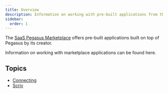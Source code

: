 ```yaml
---
title: Overview
description: Information on working with pre-built applications from the SaaS Pegasus Marketplace
sidebar:
  order: 1
---
```


The [SaaS Pegasus Marketplace](https://www.saaspegasus.com/store/) offers pre-built applications built on top of Pegasus by its creator.

Information on working with marketplace applications can be found here.

## Topics

- [Connecting](./connecting)
- [Scriv](./scriv)
